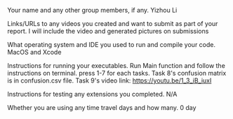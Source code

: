 Your name and any other group members, if any.
Yizhou Li

Links/URLs to any videos you created and want to submit as part of your report.
I will include the video and generated pictures on submissions

What operating system and IDE you used to run and compile your code.
MacOS and Xcode

Instructions for running your executables.
Run Main function and follow the instructions on terminal. press 1-7 for each tasks. Task 8's confusion matrix is in confusion.csv file. Task 9's video link: https://youtu.be/1_3_iB_iuxI

Instructions for testing any extensions you completed.
N/A

Whether you are using any time travel days and how many.
0 day
